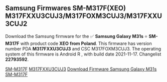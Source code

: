 <h2>Samsung Firmwares SM-M317F(XEO) M317FXXU3CUJ3/M317FOXM3CUJ3/M317FXXU3CUJ2</h2>
Download the Samsung firmware for the ✅ <strong>Samsung Galaxy M31s </strong> ⭐ <strong>SM-M317F</strong> with product code <strong>XEO</strong> <strong> from Poland</strong>. This firmware has version number PDA <strong>M317FXXU3CUJ3</strong> and CSC M317FOXM3CUJ3. The operating system of this firmware is Android R , with build date 2021-11-17. Changelist <strong>22793592</strong>.


[SM-M317F](https://samfirm.shop/samsung/model/SM-M317F)
[M317FXXU3CUJ3](https://samfirm.shop/samsung/pda/M317FXXU3CUJ3)
[Download Firmware Samsung Galaxy M31s SM-M317F](https://samfirm.shop/samsung/firmware/475000)
